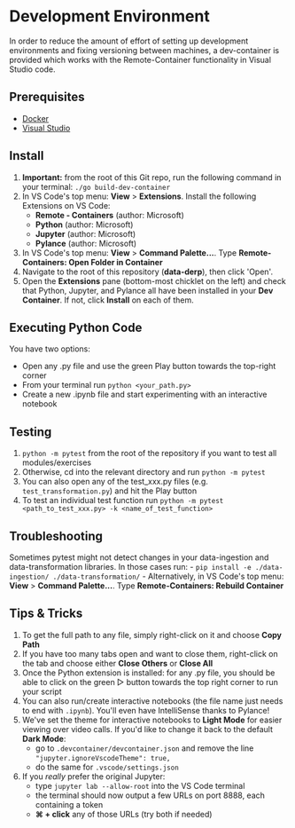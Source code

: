 # Development Environment
In order to reduce the amount of effort of setting up development environments and fixing versioning between machines, a dev-container is provided which works with the Remote-Container functionality in Visual Studio code.

## Prerequisites
* [Docker](https://www.docker.com/products/docker-desktop)
* [Visual Studio](https://code.visualstudio.com/download)

## Install
1. **Important:** from the root of this Git repo, run the following command in your terminal: `./go build-dev-container`
2. In VS Code's top menu: **View** > **Extensions**. Install the following Extensions on VS Code:
    - **Remote - Containers** (author: Microsoft)
    - **Python** (author: Microsoft)
    - **Jupyter** (author: Microsoft)
    - **Pylance** (author: Microsoft) 
3. In VS Code's top menu: **View** > **Command Palette...**. Type **Remote-Containers: Open Folder in Container**
4. Navigate to the root of this repository (**data-derp**), then click 'Open'. 
5. Open the **Extensions** pane (bottom-most chicklet on the left) and check that Python, Jupyter, and Pylance all have been installed in your **Dev Container**. If not, click **Install** on each of them.

## Executing Python Code
You have two options:
- Open any .py file and use the green Play button towards the top-right corner
- From your terminal run `python <your_path.py>`
- Create a new .ipynb file and start experimenting with an interactive notebook

## Testing
1. `python -m pytest` from the root of the repository if you want to test all modules/exercises
2. Otherwise, cd into the relevant directory and run `python -m pytest`
3. You can also open any of the test_xxx.py files (e.g. `test_transformation.py`) and hit the Play button
4. To test an individual test function run `python -m pytest <path_to_test_xxx.py> -k <name_of_test_function>`

## Troubleshooting
Sometimes pytest might not detect changes in your data-ingestion and data-transformation libraries. In those cases run:
    - `pip install -e ./data-ingestion/ ./data-transformation/`
    - Alternatively, in VS Code's top menu: **View** > **Command Palette...**. Type **Remote-Containers: Rebuild Container**

## Tips & Tricks
1. To get the full path to any file, simply right-click on it and choose **Copy Path**
2. If you have too many tabs open and want to close them, right-click on the tab and choose either **Close Others** or **Close All**
3. Once the Python extension is installed: for any .py file, you should be able to click on the green ▷ button towards the top right corner to run your script
4. You can also run/create interactive notebooks (the file name just needs to end with `.ipynb`). You'll even have IntelliSense thanks to Pylance!
5. We've set the theme for interactive notebooks to **Light Mode** for easier viewing over video calls. If you'd like to change it back to the default **Dark Mode**:
    - go to `.devcontainer/devcontainer.json` and remove the line `"jupyter.ignoreVscodeTheme": true,`
    - do the same for `.vscode/settings.json`
6. If you *really* prefer the original Jupyter:
    - type `jupyter lab --allow-root` into the VS Code terminal
    - the terminal should now output a few URLs on port 8888, each containing a token
    - **⌘ + click** any of those URLs (try both if needed)